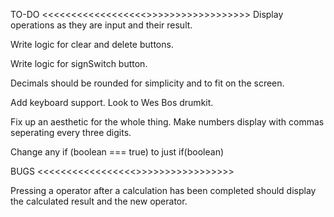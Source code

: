 TO-DO <<<<<<<<<<<<<<<<<<>>>>>>>>>>>>>>>>>> Display operations as they are input
and their result.

Write logic for clear and delete buttons.

Write logic for signSwitch button.

Decimals should be rounded for simplicity and to fit on the screen.

Add keyboard support. Look to Wes Bos drumkit.

Fix up an aesthetic for the whole thing. Make numbers display with commas
seperating every three digits.

Change any if (boolean === true) to just if(boolean)

BUGS <<<<<<<<<<<<<<<<<>>>>>>>>>>>>>>>>>

Pressing a operator after a calculation has been completed should display the
calculated result and the new operator.
